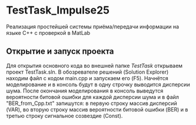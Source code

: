 # TestTask_Impulse25
Реализация простейшей системы приёма/передачи информации на языке C++ с проверкой в MatLab

## Открытие и запуск проекта
Для открытия основного кода во внешней папке *TestTask* открываем проект TestTask.sln. В обозревателе решений (Solution Explorer) находим файл с кодом main.cpp и запускаем его (F5). Начнётся моделирование и в консоль будут в одну строчку выводится дисперсии шума. После окончания моделирования в консоль выведутся вероятности битовой ошибки для каждой дисперсии шума и в файл "BER_from_Cpp.txt" запишутся: в первую строку массив дисперсий (VAR), во вторую строку массив вероятности битовой ошибки (BER) и в третью строку сигнальное созвездие (Const).
